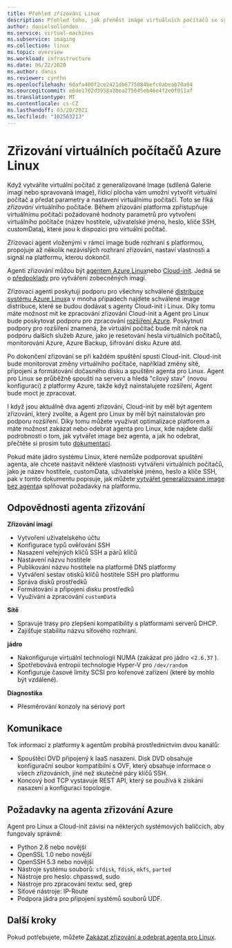 ```yaml
---
title: Přehled zřizování Linux
description: Přehled toho, jak přenést image virtuálních počítačů se systémem Linux nebo vytvořit nové image pro použití v Azure.
author: danielsollondon
ms.service: virtual-machines
ms.subservice: imaging
ms.collection: linux
ms.topic: overview
ms.workload: infrastructure
ms.date: 06/22/2020
ms.author: danis
ms.reviewer: cynthn
ms.openlocfilehash: 6dafa400f2ce2421db6775084befc0abeab70a04
ms.sourcegitcommit: e6de1702d3958a3bea275645eb46e4f2e0f011af
ms.translationtype: MT
ms.contentlocale: cs-CZ
ms.lasthandoff: 03/20/2021
ms.locfileid: "102563213"
---
```

# <a name="azure-linux-vm-provisioning"></a>Zřizování virtuálních počítačů Azure Linux
Když vytváříte virtuální počítač z generalizované Image (sdílená Galerie imagí nebo spravovaná image), řídicí plocha vám umožní vytvořit virtuální počítač a předat parametry a nastavení virtuálnímu počítači. Toto se říká *zřizování* virtuálního počítače. Během zřizování platforma zpřístupňuje virtuálnímu počítači požadované hodnoty parametrů pro vytvoření virtuálního počítače (název hostitele, uživatelské jméno, heslo, klíče SSH, customData), které jsou k dispozici pro virtuální počítač. 

Zřizovací agent vloženými v rámci image bude rozhraní s platformou, propojuje až několik nezávislých rozhraní zřizování, nastaví vlastnosti a signál na platformu, kterou dokončil. 

Agenti zřizování můžou být [agentem Azure Linux](../extensions/agent-linux.md)nebo [Cloud-init](./using-cloud-init.md). Jedná se o [předpoklady](create-upload-generic.md) pro vytváření zobecněných imagí.

Zřizovací agenti poskytují podporu pro všechny schválené [distribuce systému Azure Linux](./endorsed-distros.md)a v mnoha případech najdete schválené image distribuce, které se budou dodávat s agenty Cloud-init i Linux. Díky tomu máte možnost mít ke zpracování zřizování Cloud-init a Agent pro Linux bude poskytovat podporu pro zpracování [rozšíření Azure](../extensions/features-windows.md). Poskytnutí podpory pro rozšíření znamená, že virtuální počítač bude mít nárok na podporu dalších služeb Azure, jako je resetování hesla virtuálních počítačů, monitorování Azure, Azure Backup, šifrování disku Azure atd.

Po dokončení zřizování se při každém spuštění spustí Cloud-init. Cloud-init bude monitorovat změny virtuálního počítače, například změny sítě, připojení a formátování dočasného disku a spuštění agenta pro Linux. Agent pro Linux se průběžně spouští na serveru a hledá "cílový stav" (novou konfiguraci) z platformy Azure, takže když nainstalujete rozšíření, Agent bude moct je zpracovat.

I když jsou aktuálně dva agenti zřizování, Cloud-init by měl být agentem zřizování, který zvolíte, a Agent pro Linux by měl být nainstalován pro podporu rozšíření. Díky tomu můžete využívat optimalizace platforem a máte možnost zakázat nebo odebrat agenta pro Linux, kde najdete další podrobnosti o tom, jak vytvářet image bez agenta, a jak ho odebrat, přečtěte si prosím tuto [dokumentaci](disable-provisioning.md).

Pokud máte jádro systému Linux, které nemůže podporovat spuštění agenta, ale chcete nastavit některé vlastnosti vytváření virtuálních počítačů, jako je název hostitele, customData, uživatelské jméno, heslo a klíče SSH, pak v tomto dokumentu popisuje, jak můžete [vytvářet generalizované image bez agenta](no-agent.md)a splňovat požadavky na platformu.


## <a name="provisioning-agent-responsibilities"></a>Odpovědnosti agenta zřizování

**Zřizování imagí**
  
- Vytvoření uživatelského účtu
- Konfigurace typů ověřování SSH
- Nasazení veřejných klíčů SSH a párů klíčů
- Nastavení názvu hostitele
- Publikování názvu hostitele na platformě DNS platformy
- Vytváření sestav otisků klíčů hostitele SSH pro platformu
- Správa disků prostředků
- Formátování a připojení disku prostředků
- Využívání a zpracování `customData`
 
**Sítě**
  
- Spravuje trasy pro zlepšení kompatibility s platformami serverů DHCP.
- Zajišťuje stabilitu názvu síťového rozhraní.

**jádro**
  
- Nakonfiguruje virtuální technologii NUMA (zakázat pro jádro <`2.6.37` ).
- Spotřebovává entropii technologie Hyper-V pro `/dev/random`
- Konfiguruje časové limity SCSI pro kořenové zařízení (které by mohlo být vzdálené).

**Diagnostika**
  
- Přesměrování konzoly na sériový port

## <a name="communication"></a>Komunikace
Tok informací z platformy k agentům probíhá prostřednictvím dvou kanálů:

- Spouštěcí DVD připojený k IaaS nasazení. Disk DVD obsahuje konfigurační soubor kompatibilní s OVF, který obsahuje informace o všech zřizováních, jiné než skutečné páry klíčů SSH.
- Koncový bod TCP vystavuje REST API, který se používá k získání nasazení a konfiguraci topologie.


## <a name="azure-provisioning-agent-requirements"></a>Požadavky na agenta zřizování Azure
Agent pro Linux a Cloud-init závisí na některých systémových balíčcích, aby fungovaly správně:
- Python 2.6 nebo novější
- OpenSSL 1.0 nebo novější
- OpenSSH 5.3 nebo novější
- Nástroje systému souborů: `sfdisk`, `fdisk`, `mkfs`, `parted`
- Nástroje pro heslo: chpasswd, sudo
- Nástroje pro zpracování textu: sed, grep
- Síťové nástroje: IP-Route
- Podpora jádra pro připojení systémů souborů UDF.

## <a name="next-steps"></a>Další kroky

Pokud potřebujete, můžete [Zakázat zřizování a odebrat agenta pro Linux](disable-provisioning.md).
